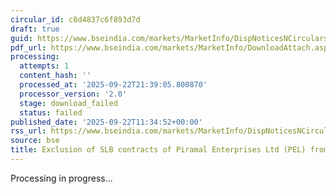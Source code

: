 ```yaml
---
circular_id: c8d4837c6f893d7d
draft: true
guid: https://www.bseindia.com/markets/MarketInfo/DispNoticesNCirculars.aspx?Noticeid={080B417E-97E1-4512-BD41-5E0F1E7623DB}&noticeno=20250922-12&dt=09/22/2025&icount=12&totcount=58&flag=0
pdf_url: https://www.bseindia.com/markets/MarketInfo/DownloadAttach.aspx?id=20250922-12&attachedId=
processing:
  attempts: 1
  content_hash: ''
  processed_at: '2025-09-22T21:39:05.800870'
  processor_version: '2.0'
  stage: download_failed
  status: failed
published_date: '2025-09-22T11:34:52+00:00'
rss_url: https://www.bseindia.com/markets/MarketInfo/DispNoticesNCirculars.aspx?Noticeid={080B417E-97E1-4512-BD41-5E0F1E7623DB}&noticeno=20250922-12&dt=09/22/2025&icount=12&totcount=58&flag=0
source: bse
title: Exclusion of SLB contracts of Piramal Enterprises Ltd (PEL) from SLB Segment
---
```


Processing in progress...